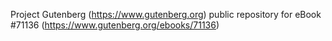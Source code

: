 Project Gutenberg (https://www.gutenberg.org) public repository for eBook #71136 (https://www.gutenberg.org/ebooks/71136)

